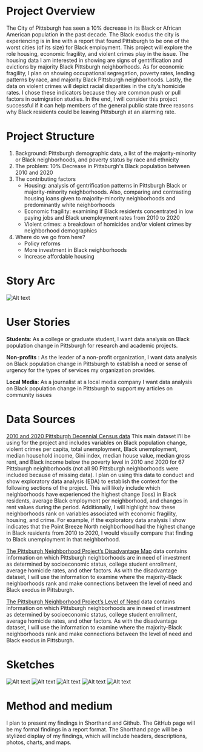 # Project Overview 

The City of Pittsburgh has seen a 10% decrease in its Black or African American population in the past decade. The Black exodus the city is experiencing is in line with a report that found Pittsburgh to be one of the worst cities (of its size) for Black employment. This project will explore the role housing, economic fragility, and violent crimes play in the issue. The housing data I am interested in showing are signs of gentrification and evictions by majority Black Pittsburgh neighborhoods. As for economic fragility, I plan on showing occupational segregation, poverty rates, lending patterns by race, and majority Black Pittsburgh neighborhoods. Lastly, the data on violent crimes will depict racial disparities in the city’s homicide rates. I chose these indicators because they are common push or pull factors in outmigration studies. In the end, I will consider this project successful if it can help members of the general public state three reasons why Black residents could be leaving Pittsburgh at an alarming rate. 

# Project Structure 
1. Background: Pittsburgh demographic data, a list of the majority-minority or Black neighborhoods, and poverty status by race and ethnicity 
2. The problem: 10% Decrease in Pittsburgh's Black population between 2010 and 2020
3. The contributing factors 
    * Housing: analysis of gentrification patterns in Pittsburgh Black or majority-minority neighborhoods. Also, comparing and contrasting housing loans given to majority-minority neighborhoods and predominantly white neighborhoods
    * Economic fragility: examining if Black residents concentrated in low paying jobs and Black unemployment rates from 2010 to 2020
    * Violent crimes: a breakdown of homicides and/or violent crimes by neighborhood demographics  
4. Where do we go from here?
    * Policy reforms 
    * More investment in Black neighborhoods 
    * Increase affordable housing 
# Story Arc
![Alt text](IMG-3997.jpg)

# User Stories 
**Students**: As a college or graduate student, I want data analysis on Black population change in Pittsburgh for research and academic projects. 

**Non-profits** : As the leader of a non-profit organization, I want data analysis on Black population change in Pittsburgh to establish a need or sense of urgency for the types of services my organization provides. 

**Local Media**: As a journalist at a local media company I want data analysis on Black population change in Pittsburgh to support my articles on community issues 


# Data Sources 

[2010 and 2020 Pittsburgh Decennial Census data](https://cmu.box.com/s/1rlavogbjvydh5bc2z7eti4xp9uo36o6) This main dataset I’ll be using for the project and includes variables on Black population change, violent crimes per capita, total unemployment, Black unemployment, median household income, Gini index, median house value, median gross rent, and Black income below the poverty level in 2010 and 2020 for 67 Pittsburgh neighborhoods (not all 90 Pittsburgh neighborhoods were included because of missing data). I plan on using this data to conduct and show exploratory data analysis (EDA) to establish the context for the following sections of the project. This will likely include which neighborhoods have experienced the highest change (loss) in Black residents, average Black employment per neighborhood, and changes in rent values during the period. Additionally, I will highlight how these neighborhoods rank on variables associated with economic fragility, housing, and crime. For example, if the exploratory data analysis I show indicates that the Point Breeze North neighborhood had the highest change in Black residents from 2010 to 2020, I would visually compare that finding to Black unemployment in that neighborhood. 

[The Pittsburgh Neighborhood Project’s Disadvantage Map](https://cmu.box.com/s/juarpjrve2rg7366388bo6znyl47yx3o) data contains information on which Pittsburgh neighborhoods are in need of investment as determined by socioeconomic status, college student enrollment, average homicide rates, and other factors. As with the disadvantage dataset, I will use the information to examine where the majority-Black neighborhoods rank and make connections between the level of need and Black exodus in Pittsburgh.

[The Pittsburgh Neighborhood Project’s Level of Need](https://cmu.box.com/s/f7p5z8quu3hy3hbq514ob1afm3ghqzcj) data contains information on which Pittsburgh neighborhoods are in need of investment as determined by socioeconomic status, college student enrollment, average homicide rates, and other factors. As with the disadvantage dataset, I will use the information to examine where the majority-Black neighborhoods rank and make connections between the level of need and Black exodus in Pittsburgh.


# Sketches 

![Alt text](IMG-3998.jpg)
![Alt text](IMG-3999.jpg)
![Alt text](IMG-4000.jpg)
![Alt text](IMG-4001.jpg)
![Alt text](IMG-4002.jpg)

# Method and medium 
I plan to present my findings in Shorthand and Github. The GitHub page will be my formal findings in a report format. The Shorthand page will be a stylized display of my findings, which will include headers, descriptions, photos, charts, and maps. 



